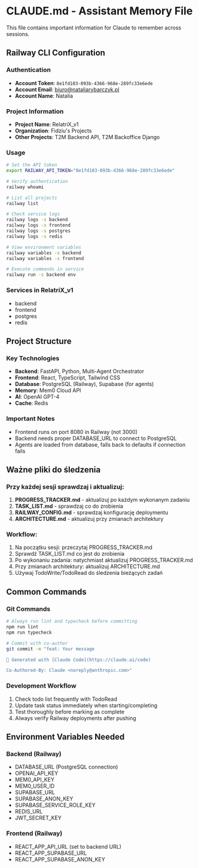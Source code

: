 # CLAUDE.md - Assistant Memory File

This file contains important information for Claude to remember across sessions.

## Railway CLI Configuration

### Authentication
- **Account Token**: `8e1fd103-093b-4366-968e-289fc33e6ede`
- **Account Email**: biuro@nataliarybarczyk.pl
- **Account Name**: Natalia

### Project Information
- **Project Name**: RelatriX_v1
- **Organization**: Fidziu's Projects
- **Other Projects**: T2M Backend API, T2M Backoffice Django

### Usage
```bash
# Set the API token
export RAILWAY_API_TOKEN="8e1fd103-093b-4366-968e-289fc33e6ede"

# Verify authentication
railway whoami

# List all projects
railway list

# Check service logs
railway logs -s backend
railway logs -s frontend
railway logs -s postgres
railway logs -s redis

# View environment variables
railway variables -s backend
railway variables -s frontend

# Execute commands in service
railway run -s backend env
```

### Services in RelatriX_v1
- backend
- frontend
- postgres
- redis

## Project Structure

### Key Technologies
- **Backend**: FastAPI, Python, Multi-Agent Orchestrator
- **Frontend**: React, TypeScript, Tailwind CSS
- **Database**: PostgreSQL (Railway), Supabase (for agents)
- **Memory**: Mem0 Cloud API
- **AI**: OpenAI GPT-4
- **Cache**: Redis

### Important Notes
- Frontend runs on port 8080 in Railway (not 3000)
- Backend needs proper DATABASE_URL to connect to PostgreSQL
- Agents are loaded from database, falls back to defaults if connection fails

## Ważne pliki do śledzenia

### Przy każdej sesji sprawdzaj i aktualizuj:
1. **PROGRESS_TRACKER.md** - aktualizuj po każdym wykonanym zadaniu
2. **TASK_LIST.md** - sprawdzaj co do zrobienia  
3. **RAILWAY_CONFIG.md** - sprawdzaj konfigurację deploymentu
4. **ARCHITECTURE.md** - aktualizuj przy zmianach architektury

### Workflow:
1. Na początku sesji: przeczytaj PROGRESS_TRACKER.md
2. Sprawdź TASK_LIST.md co jest do zrobienia
3. Po wykonaniu zadania: natychmiast aktualizuj PROGRESS_TRACKER.md
4. Przy zmianach architektury: aktualizuj ARCHITECTURE.md
5. Używaj TodoWrite/TodoRead do śledzenia bieżących zadań

## Common Commands

### Git Commands
```bash
# Always run lint and typecheck before committing
npm run lint
npm run typecheck

# Commit with co-author
git commit -m "feat: Your message

🤖 Generated with [Claude Code](https://claude.ai/code)

Co-Authored-By: Claude <noreply@anthropic.com>"
```

### Development Workflow
1. Check todo list frequently with TodoRead
2. Update task status immediately when starting/completing
3. Test thoroughly before marking as complete
4. Always verify Railway deployments after pushing

## Environment Variables Needed

### Backend (Railway)
- DATABASE_URL (PostgreSQL connection)
- OPENAI_API_KEY
- MEM0_API_KEY
- MEM0_USER_ID
- SUPABASE_URL
- SUPABASE_ANON_KEY
- SUPABASE_SERVICE_ROLE_KEY
- REDIS_URL
- JWT_SECRET_KEY

### Frontend (Railway)
- REACT_APP_API_URL (set to backend URL)
- REACT_APP_SUPABASE_URL
- REACT_APP_SUPABASE_ANON_KEY